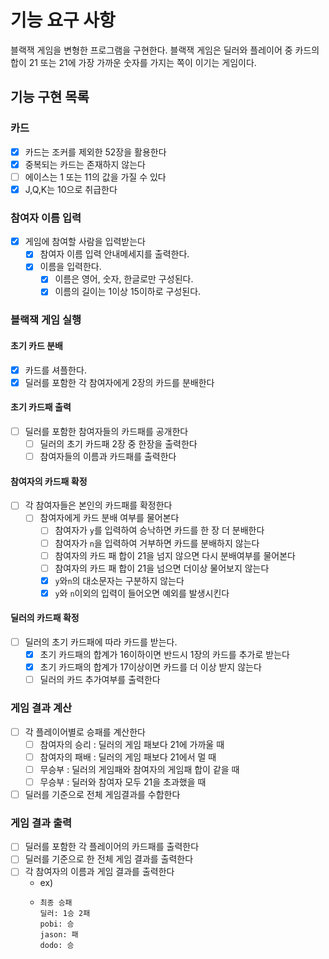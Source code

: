 # 기능 요구 사항
블랙잭 게임을 변형한 프로그램을 구현한다.
블랙잭 게임은 딜러와 플레이어 중 카드의 합이 21 또는 21에 가장 가까운 숫자를 가지는 쪽이 이기는 게임이다.

## 기능 구현 목록

### 카드
- [x] 카드는 조커를 제외한 52장을 활용한다
- [x] 중복되는 카드는 존재하지 않는다
- [ ] 에이스는 1 또는 11의 값을 가질 수 있다
- [x] J,Q,K는 10으로 취급한다

### 참여자 이름 입력
- [x] 게임에 참여할 사람을 입력받는다
    - [x] 참여자 이름 입력 안내메세지를 출력한다.
    - [x] 이름을 입력한다.
      - [x] 이름은 영어, 숫자, 한글로만 구성된다.
      - [x] 이름의 길이는 1이상 15이하로 구성된다.

### 블랙잭 게임 실행
 
#### 초기 카드 분배
- [x] 카드를 셔플한다.
- [x] 딜러를 포함한 각 참여자에게 2장의 카드를 분배한다

#### 초기 카드패 출력
- [ ] 딜러를 포함한 참여자들의 카드패를 공개한다
  - [ ] 딜러의 초기 카드패 2장 중 한장을 출력한다
  - [ ] 참여자들의 이름과 카드패를 출력한다
  
#### 참여자의 카드패 확정
- [ ] 각 참여자들은 본인의 카드패를 확정한다
    - [ ] 참여자에게 카드 분배 여부를 물어본다
        - [ ] 참여자가 `y`를 입력하여 승낙하면 카드를 한 장 더 분배한다
        - [ ] 참여자가 `n`을 입력하여 거부하면 카드를 분배하지 않는다
        - [ ] 참여자의 카드 패 합이 21을 넘지 않으면 다시 분배여부를 물어본다
        - [ ] 참여자의 카드 패 합이 21을 넘으면 더이상 물어보지 않는다
        - [x] `y`와`n`의 대소문자는 구분하지 않는다
        - [x] `y`와 `n`이외의 입력이 들어오면 예외를 발생시킨다
    
#### 딜러의 카드패 확정
- [ ] 딜러의 초기 카드패에 따라 카드를 받는다.
  - [x] 초기 카드패의 합계가 16이하이면 반드시 1장의 카드를 추가로 받는다
  - [x] 초기 카드패의 합계가 17이상이면 카드를 더 이상 받지 않는다
  - [ ] 딜러의 카드 추가여부를 출력한다 

### 게임 결과 계산
- [ ] 각 플레이어별로 승패를 계산한다
  - [ ] 참여자의 승리 : 딜러의 게임 패보다 21에 가까울 때
  - [ ] 참여자의 패배 : 딜러의 게임 패보다 21에서 멀 때
  - [ ] 무승부 : 딜러의 게임패와 참여자의 게임패 합이 같을 때
  - [ ] 무승부 : 딜러와 참여자 모두 21을 초과했을 때
- [ ] 딜러를 기준으로 전체 게임결과를 수합한다

### 게임 결과 출력
- [ ] 딜러를 포함한 각 플레이어의 카드패를 출력한다
- [ ] 딜러를 기준으로 한 전체 게임 결과를 출력한다
- [ ] 각 참여자의 이름과 게임 결과를 출력한다
  - ex)
  - ```
    최종 승패
    딜러: 1승 2패
    pobi: 승
    jason: 패
    dodo: 승
    ```
